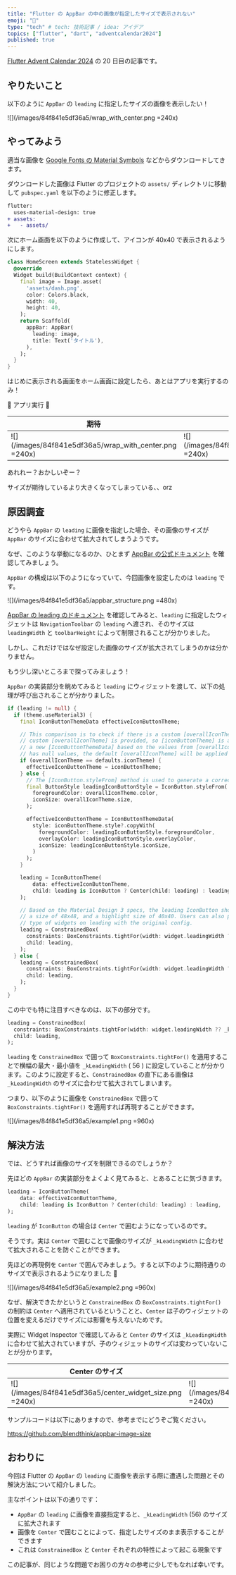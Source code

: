 ```yaml
---
title: "Flutter の AppBar の中の画像が指定したサイズで表示されない"
emoji: "🤔"
type: "tech" # tech: 技術記事 / idea: アイデア
topics: ["flutter", "dart", "adventcalendar2024"]
published: true
---
```


[Flutter Advent Calendar 2024] の 20 日目の記事です。

## やりたいこと

以下のように `AppBar` の `leading` に指定したサイズの画像を表示したい！

![](/images/84f841e5df36a5/wrap_with_center.png =240x)

## やってみよう

適当な画像を [Google Fonts の Material Symbols] などからダウンロードしてきます。

ダウンロードした画像は Flutter のプロジェクトの `assets/` ディレクトリに移動して `pubspec.yaml` を以下のように修正します。

```diff
flutter:
  uses-material-design: true
+ assets:
+   - assets/
```

次にホーム画面を以下のように作成して、アイコンが 40x40 で表示されるようにします。

```dart
class HomeScreen extends StatelessWidget {
  @override
  Widget build(BuildContext context) {
    final image = Image.asset(
      'assets/dash.png',
      color: Colors.black,
      width: 40,
      height: 40,
    );
    return Scaffold(
      appBar: AppBar(
        leading: image,
        title: Text('タイトル'),
      ),
    );
  }
}
```

はじめに表示される画面をホーム画面に設定したら、あとはアプリを実行するのみ！

🚀 アプリ実行 🚀

| 期待 | 結果 |
| ---- | ---- |
| ![](/images/84f841e5df36a5/wrap_with_center.png =240x) | ![](/images/84f841e5df36a5/unwrapped.png =240x) |

あれれー？おかしいぞー？

サイズが期待しているより大きくなってしまっている、、orz

## 原因調査

どうやら `AppBar` の `leading` に画像を指定した場合、その画像のサイズが `AppBar` のサイズに合わせて拡大されてしまうようです。

なぜ、このような挙動になるのか、ひとまず [AppBar の公式ドキュメント] を確認してみましょう。

`AppBar` の構成は以下のようになっていて、今回画像を設定したのは `leading` です。

![](/images/84f841e5df36a5/appbar_structure.png =480x)

[AppBar の leading のドキュメント] を確認してみると、`leading` に指定したウィジェットは `NavigationToolbar` の `leading` へ渡され、そのサイズは `leadingWidth` と `toolbarHeight` によって制限されることが分かりました。

しかし、これだけではなぜ設定した画像のサイズが拡大されてしまうのかは分かりません。

もう少し深いところまで探ってみましょう！

`AppBar` の実装部分を眺めてみると `leading` にウィジェットを渡して、以下の処理が呼び出されることが分かりました。

```dart
if (leading != null) {
  if (theme.useMaterial3) {
    final IconButtonThemeData effectiveIconButtonTheme;

    // This comparison is to check if there is a custom [overallIconTheme]. If true, it means that no
    // custom [overallIconTheme] is provided, so [iconButtonTheme] is applied. Otherwise, we generate
    // a new [IconButtonThemeData] based on the values from [overallIconTheme]. If [iconButtonTheme] only
    // has null values, the default [overallIconTheme] will be applied below by [IconTheme.merge]
    if (overallIconTheme == defaults.iconTheme) {
      effectiveIconButtonTheme = iconButtonTheme;
    } else {
      // The [IconButton.styleFrom] method is used to generate a correct [overlayColor] based on the [foregroundColor].
      final ButtonStyle leadingIconButtonStyle = IconButton.styleFrom(
        foregroundColor: overallIconTheme.color,
        iconSize: overallIconTheme.size,
      );

      effectiveIconButtonTheme = IconButtonThemeData(
        style: iconButtonTheme.style?.copyWith(
          foregroundColor: leadingIconButtonStyle.foregroundColor,
          overlayColor: leadingIconButtonStyle.overlayColor,
          iconSize: leadingIconButtonStyle.iconSize,
        )
      );
    }

    leading = IconButtonTheme(
        data: effectiveIconButtonTheme,
        child: leading is IconButton ? Center(child: leading) : leading,
    );

    // Based on the Material Design 3 specs, the leading IconButton should have
    // a size of 48x48, and a highlight size of 40x40. Users can also put other
    // type of widgets on leading with the original config.
    leading = ConstrainedBox(
      constraints: BoxConstraints.tightFor(width: widget.leadingWidth ?? _kLeadingWidth),
      child: leading,
    );
  } else {
    leading = ConstrainedBox(
      constraints: BoxConstraints.tightFor(width: widget.leadingWidth ?? _kLeadingWidth),
      child: leading,
    );
  }
}
```

この中でも特に注目すべきなのは、以下の部分です。

```dart
leading = ConstrainedBox(
  constraints: BoxConstraints.tightFor(width: widget.leadingWidth ?? _kLeadingWidth),
  child: leading,
);
```

`leading` を `ConstrainedBox` で囲って `BoxConstraints.tightFor()` を適用することで横幅の最大・最小値を `_kLeadingWidth` ( 56 ) に設定していることが分かります。このように設定すると、`ConstrainedBox` の直下にある画像は `_kLeadingWidth` のサイズに合わせて拡大されてしまいます。

つまり、以下のように画像を `ConstrainedBox` で囲って `BoxConstraints.tightFor()` を適用すれば再現することができます。

![](/images/84f841e5df36a5/example1.png =960x)

## 解決方法

では、どうすれば画像のサイズを制限できるのでしょうか？

先ほどの `AppBar` の実装部分をよくよく見てみると、とあることに気づきます。

```dart
leading = IconButtonTheme(
    data: effectiveIconButtonTheme,
    child: leading is IconButton ? Center(child: leading) : leading,
);
```

`leading` が `IconButton` の場合は `Center` で囲むようになっているのです。

そうです。実は `Center` で囲むことで画像のサイズが `_kLeadingWidth` に合わせて拡大されることを防ぐことができます。

先ほどの再現例を `Center` で囲んでみましょう。すると以下のように期待通りのサイズで表示されるようになりました 🎉

![](/images/84f841e5df36a5/example2.png =960x)

なぜ、解決できたかというと `ConstrainedBox` の `BoxConstraints.tightFor()` の制約は `Center` へ適用されているということと、`Center` は子のウィジェットの位置を変えるだけでサイズには影響を与えないためです。

実際に Widget Inspector で確認してみると `Center` のサイズは `_kLeadingWidth` に合わせて拡大されていますが、子のウィジェットのサイズは変わっていないことが分かります。

| Center のサイズ | Center の子のサイズ |
| ---- | ---- |
| ![](/images/84f841e5df36a5/center_widget_size.png =240x) | ![](/images/84f841e5df36a5/center_child_widget_size.png =240x) |

サンプルコードは以下にありますので、参考までにどうぞご覧ください。

https://github.com/blendthink/appbar-image-size

## おわりに

今回は Flutter の `AppBar` の `leading` に画像を表示する際に遭遇した問題とその解決方法について紹介しました。

主なポイントは以下の通りです：

- `AppBar` の `leading` に画像を直接指定すると、`_kLeadingWidth` (56) のサイズに拡大されます
- 画像を `Center` で囲むことによって、指定したサイズのまま表示することができます
- これは `ConstrainedBox` と `Center` それぞれの特性によって起こる現象です

この記事が、同じような問題でお困りの方々の参考に少しでもなれば幸いです。

<!-- Links -->

[Flutter Advent Calendar 2024]: https://qiita.com/advent-calendar/2024/flutter

[Google Fonts の Material Symbols]: https://fonts.google.com/icons

[AppBar の公式ドキュメント]: https://api.flutter.dev/flutter/material/AppBar-class.html

[AppBar の leading のドキュメント]: https://api.flutter.dev/flutter/material/AppBar/leading.html
